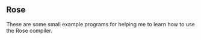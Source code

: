 ## Rose

These are some small example programs for helping me to learn how to use the Rose compiler.
